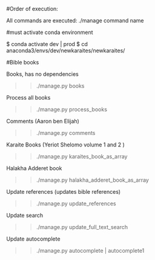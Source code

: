 #Order of execution:

All commands are executed: ./manage command name

#must activate conda environment

$ conda activate dev | prod
$ cd anaconda3/envs/dev/newkaraites/newkaraites/

#Bible books

Books, has no dependencies


>> ./manage.py books

Process all books

>>./manage.py process_books
  
Comments (Aaron ben Elijah)

>> ./manage.py comments

Karaite Books (Yeriot Shelomo volume 1 and 2 )

>> ./manage.py karaites_book_as_array

Halakha Adderet book

>> ./manage.py halakha_adderet_book_as_array

Update references (updates bible references)

>> ./manage.py update_references
 
Update search

>> ./manage.py update_full_text_search

Update autocomplete

>>./manage.py autocomplete | autocomplete1
>

